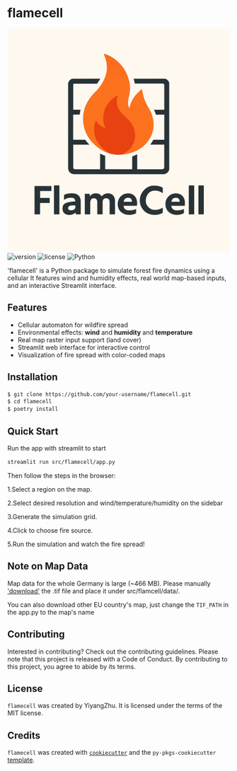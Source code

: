 # flamecell

![FLAMECELL Logo](docs/flamecell_logo.png)
![version](https://img.shields.io/badge/version-0.4.0-blue.svg)
![license](https://img.shields.io/badge/license-MIT-green.svg)
![Python](https://img.shields.io/badge/python-3.9+-blue.svg)

'flamecell' is a Python package to simulate forest fire dynamics using a cellular 
It features wind and humidity effects, real world map-based inputs, and an interactive Streamlit interface.

## Features
- Cellular automaton for wildfire spread
- Environmental effects: **wind** and **humidity** and **temperature**
- Real map raster input support (land cover)
- Streamlit web interface for interactive control
- Visualization of fire spread with color-coded maps

## Installation

```bash
$ git clone https://github.com/your-username/flamecell.git
$ cd flamecell
$ poetry install
```

## Quick Start
Run the app with streamlit to start
```bash
streamlit run src/flamecell/app.py
```

Then follow the steps in the browser:

1.Select a region on the map.

2.Select desired resolution and wind/temperature/humidity on the sidebar

3.Generate the simulation grid.

4.Click to choose fire source.

5.Run the simulation and watch the fire spread!

## Note on Map Data
Map data for the whole Germany is large (~466 MB).
Please manually ['download'](https://heidata.uni-heidelberg.de/dataset.xhtml?persistentId=doi:10.11588/data/IUTCDN) the .tif file and place it under src/flamcell/data/. 

You can also download other EU country's map, just change the `TIF_PATH` in the app.py to the map's name


## Contributing

Interested in contributing? Check out the contributing guidelines. Please note that this project is released with a Code of Conduct. By contributing to this project, you agree to abide by its terms.

## License

`flamecell` was created by YiyangZhu. It is licensed under the terms of the MIT license.

## Credits

`flamecell` was created with [`cookiecutter`](https://cookiecutter.readthedocs.io/en/latest/) and the `py-pkgs-cookiecutter` [template](https://github.com/py-pkgs/py-pkgs-cookiecutter).
